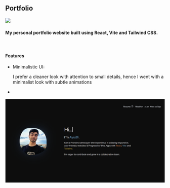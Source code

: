 <h2>Portfolio</h2>
<img src="https://api.netlify.com/api/v1/badges/9c78e292-0d53-4cbd-a9ab-fb5afdea7139/deploy-status?branch=main"/>
<h4>My personal portfolio website built using React, Vite and Tailwind CSS.</h4>
<br/>
<h4>Features</h4>
<ul>
  <li>Minimalistic UI: <p>I prefer a cleaner look with attention to small details, hence I went with a minimalist look with subtle animations</p></li>
  <li></li>
</ul>

<img src="/public/images/portfolioPoster.png">
